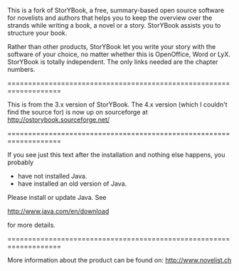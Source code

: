 

This is a fork of StorYBook, a free, summary-based open source software for
novelists and authors that helps you to keep the overview over the strands
while writing a book, a novel or a story. StorYBook assists you to structure
your book.

Rather than other products, StorYBook let you write your story with the
software of your choice, no matter whether this is OpenOffice, Word or LyX.
StorYBook is totally independent. The only links needed are the chapter numbers.

===================================================================

This is from the 3.x version of StorYBook.
The 4.x version (which I couldn't find the source for) is now up
on sourceforge at http://ostorybook.sourceforge.net/

===================================================================

  If you see just this text after the installation and nothing
  else happens, you probably
  - have not installed Java.
  - have installed an old version of Java.

  Please install or update Java. See
  
  http://www.java.com/en/download
  
  for more details.
  
===================================================================
  

More information about the product can be found on:
http://www.novelist.ch
